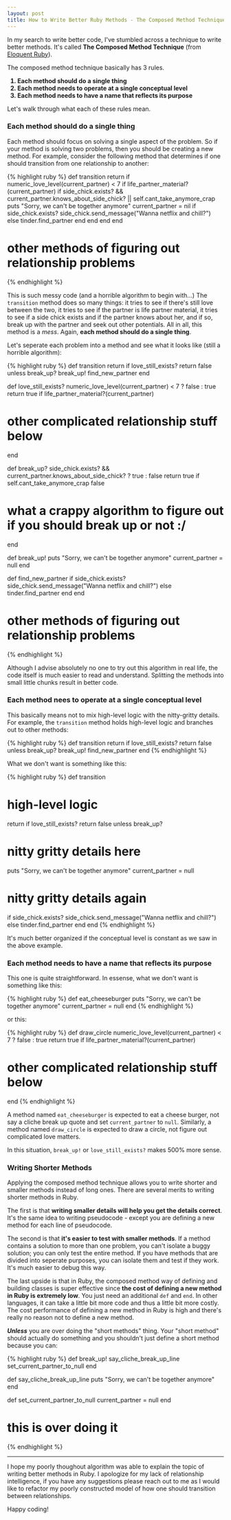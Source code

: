 ```yaml
---
layout: post
title: How to Write Better Ruby Methods - The Composed Method Technique
---
```


<p>
  In my search to write better code, I've stumbled across a technique to write better methods. It's called <strong>The Composed Method Technique</strong> (from <a href="https://read.amazon.com/kp/embed?asin=B004MMEJ36&preview=newtab&linkCode=kpe&ref_=cm_sw_r_kb_dp_JqsYwb0AAT5XE" target="_blank">Eloquent Ruby</a>).
</p>

<p>
  The composed method technique basically has 3 rules.
</p>

<strong>
  <ol>
    <li>Each method should do a single thing</li>
    <li>Each method needs to operate at a single conceptual level</li>
    <li>Each method needs to have a name that reflects its purpose</li>
  </ol>
</strong>

<p>
  Let's walk through what each of these rules mean.
</p>

<h3>Each method should do a single thing</h3>
<p>
  Each method should focus on solving a single aspect of the problem. So if your method is solving two problems, then you should be creating a new method. For example, consider the following method that determines if one should transition from one relationship to another:
</p>

{% highlight ruby %}
def transition
  return if numeric_love_level(current_partner) < 7
  if life_partner_material?(current_partner)
    if side_chick.exists? && current_partner.knows_about_side_chick? || self.cant_take_anymore_crap
      puts "Sorry, we can't be together anymore"
      current_partner = nil
      if side_chick.exists?
        side_chick.send_message("Wanna netflix and chill?")
      else
        tinder.find_partner
      end
    end
  end
end

# other methods of figuring out relationship problems
{% endhighlight %}

<p>
  This is such messy code (and a horrible algorithm to begin with...) The <code>transition</code> method does so many things: it tries to see if there's still love between the two, it tries to see if the partner is life partner material, it tries to see if a side chick exists and if the partner knows about her, and if so, break up with the partner and seek out other potentials. All in all, this method is a <i>mess</i>. Again, <strong>each method should do a single thing</strong>.
</p>

<p>
  Let's seperate each problem into a method and see what it looks like (still a horrible algorithm):
</p>

{% highlight ruby %}
def transition
  return if love_still_exists?
  return false unless break_up?
  break_up!
  find_new_partner
end

def love_still_exists?
  numeric_love_level(current_partner) < 7 ? false : true
  return true if life_partner_material?(current_partner)
  # other complicated relationship stuff below
end

def break_up?
  side_chick.exists? && current_partner.knows_about_side_chick? ? true : false
  return true if self.cant_take_anymore_crap
  false
  # what a crappy algorithm to figure out if you should break up or not :/
end

def break_up!
  puts "Sorry, we can't be together anymore"
  current_partner = null
end

def find_new_partner
  if side_chick.exists?
    side_chick.send_message("Wanna netflix and chill?")
  else
    tinder.find_partner
  end
end

# other methods of figuring out relationship problems
{% endhighlight %}

<p>
  Although I advise absolutely no one to try out this algorithm in real life, the code itself is much easier to read and understand. Splitting the methods into small little chunks result in better code.
</p>

<h3>Each method nees to operate at a single conceptual level</h3>
<p>
  This basically means not to mix high-level logic with the nitty-gritty details. For example, the <code>transition</code> method holds high-level logic and branches out to other methods:
</p>

{% highlight ruby %}
def transition
  return if love_still_exists?
  return false unless break_up?
  break_up!
  find_new_partner
end
{% endhighlight %}

<p>
  What we don't want is something like this:
</p>

{% highlight ruby %}
def transition
  # high-level logic
  return if love_still_exists?
  return false unless break_up?
  # nitty gritty details here
  puts "Sorry, we can't be together anymore"
  current_partner = null
  # nitty gritty details again
  if side_chick.exists?
    side_chick.send_message("Wanna netflix and chill?")
  else
    tinder.find_partner
  end
end
{% endhighlight %}

<p>
  It's much better organized if the conceptual level is constant as we saw in the above example.
</p>

<h3>Each method needs to have a name that reflects its purpose</h3>
<p>
  This one is quite straightforward. In essense, what we don't want is something like this:
</p>

{% highlight ruby %}
def eat_cheeseburger
  puts "Sorry, we can't be together anymore"
  current_partner = null
end
{% endhighlight %}

<p>
  or this:
</p>

{% highlight ruby %}
def draw_circle
  numeric_love_level(current_partner) < 7 ? false : true
  return true if life_partner_material?(current_partner)
  # other complicated relationship stuff below
end
{% endhighlight %}

<p>
  A method named <code>eat_cheeseburger</code> is expected to eat a cheese burger, not say a cliche break up quote and set <code>current_partner</code> to <code>null</code>. Similarly, a method named <code>draw_circle</code> is expected to draw a circle, not figure out complicated love matters.
</p>

<p>
  In this situation, <code>break_up!</code> or <code>love_still_exists?</code> makes 500% more sense.
</p>

<h3>Writing Shorter Methods</h3>
<p>
  Applying the composed method technique allows you to write shorter and smaller methods instead of long ones. There are several merits to writing shorter methods in Ruby.
</p>

<p>
  The first is that <strong>writing smaller details will help you get the details correct</strong>. It's the same idea to writing pseudocode - except you are defining a new method for each line of pseudocode.
</p>

<p>
  The second is that <strong>it's easier to test with smaller methods</strong>. If a method contains a solution to more than one problem, you can't isolate a buggy solution; you can only test the entire method. If you have methods that are divided into seperate purposes, you can isolate them and test if they work. It's much easier to debug this way.
</p>

<p>
  The last upside is that in Ruby, the composed method way of defining and building classes is super effective since <strong>the cost of defining a new method in Ruby is extremely low</strong>. You just need an additional <code>def</code> and <code>end</code>. In other languages, it can take a little bit more code and thus a little bit more costly. The cost performance of defining a new method in Ruby is high and there's really no reason not to define a new method.
</p>

<p>
  <strong><i>Unless</i></strong> you are over doing the "short methods" thing. Your "short method" should actually do something and you shouldn't just define a short method because you can:
</p>

{% highlight ruby %}
def break_up!
  say_cliche_break_up_line
  set_current_partner_to_null
end

def say_cliche_break_up_line
  puts "Sorry, we can't be together anymore"
end

def set_current_partner_to_null
  current_partner = null
end
# this is over doing it
{% endhighlight %}

<hr>

<p>
  I hope my poorly thoughout algorithm was able to explain the topic of writing better methods in Ruby. I apologize for my lack of relationship intelligence, if you have any suggestions please reach out to me as I would like to refactor my poorly constructed model of how one should transition between relationships.
</p>

<p>
  Happy coding!
</p>


